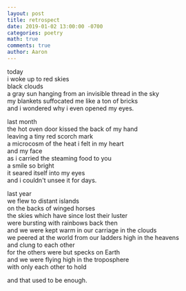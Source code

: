 ```yaml
---
layout: post
title: retrospect
date: 2019-01-02 13:00:00 -0700
categories: poetry 
math: true
comments: true
author: Aaron
---
```


today  
i woke up to red skies  
black clouds  
a gray sun hanging from an invisible thread in the sky  
my blankets suffocated me like a ton of bricks  
and i wondered why i even opened my eyes.  

last month  
the hot oven door kissed the back of my hand  
leaving a tiny red scorch mark  
a microcosm of the heat i felt in my heart  
and my face  
as i carried the steaming food to you  
a smile so bright  
it seared itself into my eyes  
and i couldn't unsee it for days.  

last year  
we flew to distant islands  
on the backs of winged horses  
the skies which have since lost their luster  
were bursting with rainbows back then  
and we were kept warm in our carriage in the clouds  
we peered at the world from our ladders high in the heavens  
and clung to each other  
for the others were but specks on Earth  
and we were flying high in the troposphere  
with only each other to hold  

and that used to be enough.